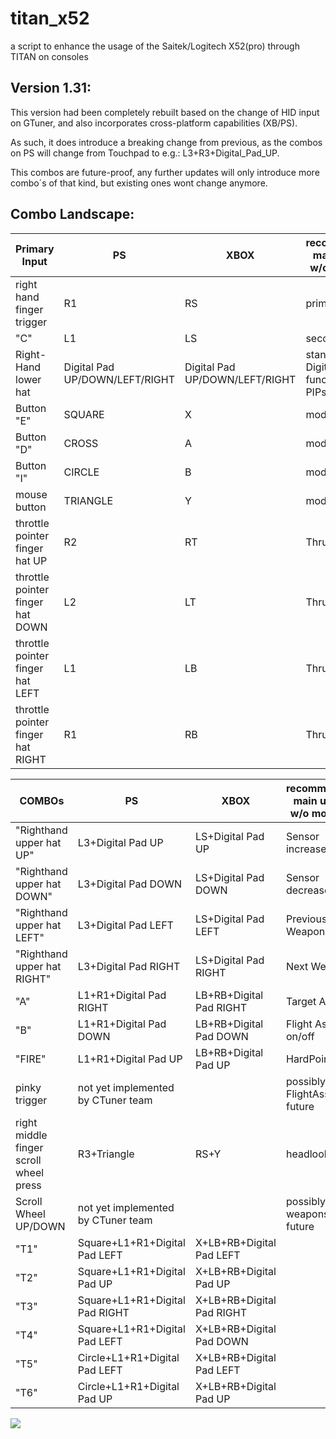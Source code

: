 # titan_x52

a script to enhance the usage of the Saitek/Logitech X52(pro) through TITAN on consoles

## Version 1.31:

This version had been completely rebuilt based on the change of HID input on GTuner, and also incorporates cross-platform capabilities (XB/PS).

As such, it does introduce a breaking change from previous, as the combos on PS will change from Touchpad to e.g.: L3+R3+Digital_Pad_UP.

This combos are future-proof, any further updates will only introduce more combo´s of that kind, but existing ones wont change anymore.

## Combo Landscape:

| Primary Input | PS | XBOX | recommended main usage w/o modifier|
| - | - | - | - |
| right hand finger trigger | R1 | RS |primary fire|
| "C"  | L1 | LS |secondary fire|
| Right-Hand lower hat | Digital Pad UP/DOWN/LEFT/RIGHT | Digital Pad UP/DOWN/LEFT/RIGHT | standard Digital Pad functions/ PIPs|
| Button "E" | SQUARE | X |modifier|
| Button "D" | CROSS | A |modifier|
| Button "I" | CIRCLE | B |modifier|
|mouse button| TRIANGLE | Y | modifier|
| throttle pointer finger hat UP | R2 | RT |Thruster |
| throttle pointer finger hat DOWN | L2 | LT |Thruster |
| throttle pointer finger hat LEFT | L1 | LB |Thruster |
| throttle pointer finger hat RIGHT | R1 | RB |Thruster |


| COMBOs | PS | XBOX | recommended main usage w/o modifier|
| - | - | - | - |
| "Righthand upper hat UP" | L3+Digital Pad UP | LS+Digital Pad UP |Sensor increase|
| "Righthand upper hat DOWN" | L3+Digital Pad DOWN | LS+Digital Pad DOWN |Sensor decrease|
| "Righthand upper hat LEFT" | L3+Digital Pad LEFT | LS+Digital Pad LEFT |Previous Weapon|
| "Righthand upper hat RIGHT" | L3+Digital Pad RIGHT | LS+Digital Pad RIGHT |Next Weapon|
| "A" | L1+R1+Digital Pad RIGHT | LB+RB+Digital Pad RIGHT |Target Ahead|
| "B" | L1+R1+Digital Pad DOWN | LB+RB+Digital Pad DOWN |Flight Assist on/off|
| "FIRE" | L1+R1+Digital Pad UP | LB+RB+Digital Pad UP |HardPoints|
| pinky trigger | not yet implemented by CTuner team |   |possibly FlightAssist in future|
| right middle finger scroll wheel press | R3+Triangle | RS+Y |headlook|
| Scroll Wheel UP/DOWN | not yet implemented by CTuner team |   |possibly weapons in future|
| "T1" | Square+L1+R1+Digital Pad LEFT | X+LB+RB+Digital Pad LEFT ||
| "T2" | Square+L1+R1+Digital Pad UP | X+LB+RB+Digital Pad UP ||
| "T3" | Square+L1+R1+Digital Pad RIGHT | X+LB+RB+Digital Pad RIGHT ||
| "T4" | Square+L1+R1+Digital Pad LEFT | X+LB+RB+Digital Pad DOWN ||
| "T5" | Circle+L1+R1+Digital Pad LEFT | X+LB+RB+Digital Pad LEFT ||
| "T6" | Circle+L1+R1+Digital Pad UP | X+LB+RB+Digital Pad UP ||

![](https://miro.medium.com/max/1890/1*g8RhxUb9MDp_Ar002R6agQ.jpeg)

